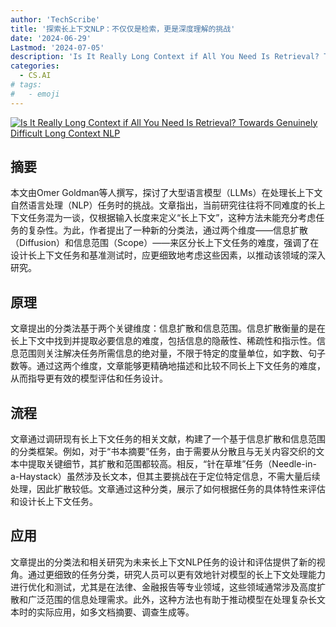 ```yaml
---
author: 'TechScribe'
title: '探索长上下文NLP：不仅仅是检索，更是深度理解的挑战'
date: '2024-06-29'
Lastmod: '2024-07-05'
description: 'Is It Really Long Context if All You Need Is Retrieval? Towards Genuinely Difficult Long Context NLP'
categories:
  - CS.AI
# tags:
#   - emoji
---
```


[![Is It Really Long Context if All You Need Is Retrieval? Towards Genuinely Difficult Long Context NLP](https://arxiv-research-1301205113.cos.ap-guangzhou.myqcloud.com/images/2407.00402v1.pdf_0.jpg)](https://arxiv.org/abs/2407.00402v1)

## 摘要

本文由Omer Goldman等人撰写，探讨了大型语言模型（LLMs）在处理长上下文自然语言处理（NLP）任务时的挑战。文章指出，当前研究往往将不同难度的长上下文任务混为一谈，仅根据输入长度来定义“长上下文”，这种方法未能充分考虑任务的复杂性。为此，作者提出了一种新的分类法，通过两个维度——信息扩散（Diffusion）和信息范围（Scope）——来区分长上下文任务的难度，强调了在设计长上下文任务和基准测试时，应更细致地考虑这些因素，以推动该领域的深入研究。<!--more-->

## 原理

文章提出的分类法基于两个关键维度：信息扩散和信息范围。信息扩散衡量的是在长上下文中找到并提取必要信息的难度，包括信息的隐蔽性、稀疏性和指示性。信息范围则关注解决任务所需信息的绝对量，不限于特定的度量单位，如字数、句子数等。通过这两个维度，文章能够更精确地描述和比较不同长上下文任务的难度，从而指导更有效的模型评估和任务设计。

## 流程

文章通过调研现有长上下文任务的相关文献，构建了一个基于信息扩散和信息范围的分类框架。例如，对于“书本摘要”任务，由于需要从分散且与无关内容交织的文本中提取关键细节，其扩散和范围都较高。相反，“针在草堆”任务（Needle-in-a-Haystack）虽然涉及长文本，但其主要挑战在于定位特定信息，不需大量后续处理，因此扩散较低。文章通过这种分类，展示了如何根据任务的具体特性来评估和设计长上下文任务。

## 应用

文章提出的分类法和相关研究为未来长上下文NLP任务的设计和评估提供了新的视角。通过更细致的任务分类，研究人员可以更有效地针对模型的长上下文处理能力进行优化和测试，尤其是在法律、金融报告等专业领域，这些领域通常涉及高度扩散和广泛范围的信息处理需求。此外，这种方法也有助于推动模型在处理复杂长文本时的实际应用，如多文档摘要、调查生成等。